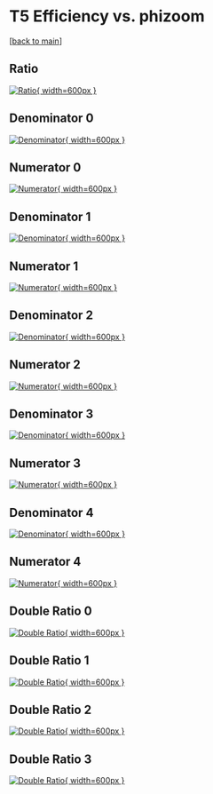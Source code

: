 # T5 Efficiency vs. phizoom

[[back to main](./)]



## Ratio

[![Ratio](../mtv/var/T5_vtr_0_1_eff_phizoom.png){ width=600px }](../mtv/var/T5_vtr_0_1_eff_phizoom.pdf)

## Denominator 0

[![Denominator](../mtv/den/T5_vtr_0_1_eff_phizoom_den0.png){ width=600px }](../mtv/den/T5_vtr_0_1_eff_phizoom_den0.pdf)

## Numerator 0

[![Numerator](../mtv/num/T5_vtr_0_1_eff_phizoom_num0.png){ width=600px }](../mtv/num/T5_vtr_0_1_eff_phizoom_num0.pdf)

## Denominator 1

[![Denominator](../mtv/den/T5_vtr_0_1_eff_phizoom_den1.png){ width=600px }](../mtv/den/T5_vtr_0_1_eff_phizoom_den1.pdf)

## Numerator 1

[![Numerator](../mtv/num/T5_vtr_0_1_eff_phizoom_num1.png){ width=600px }](../mtv/num/T5_vtr_0_1_eff_phizoom_num1.pdf)

## Denominator 2

[![Denominator](../mtv/den/T5_vtr_0_1_eff_phizoom_den2.png){ width=600px }](../mtv/den/T5_vtr_0_1_eff_phizoom_den2.pdf)

## Numerator 2

[![Numerator](../mtv/num/T5_vtr_0_1_eff_phizoom_num2.png){ width=600px }](../mtv/num/T5_vtr_0_1_eff_phizoom_num2.pdf)

## Denominator 3

[![Denominator](../mtv/den/T5_vtr_0_1_eff_phizoom_den3.png){ width=600px }](../mtv/den/T5_vtr_0_1_eff_phizoom_den3.pdf)

## Numerator 3

[![Numerator](../mtv/num/T5_vtr_0_1_eff_phizoom_num3.png){ width=600px }](../mtv/num/T5_vtr_0_1_eff_phizoom_num3.pdf)

## Denominator 4

[![Denominator](../mtv/den/T5_vtr_0_1_eff_phizoom_den4.png){ width=600px }](../mtv/den/T5_vtr_0_1_eff_phizoom_den4.pdf)

## Numerator 4

[![Numerator](../mtv/num/T5_vtr_0_1_eff_phizoom_num4.png){ width=600px }](../mtv/num/T5_vtr_0_1_eff_phizoom_num4.pdf)

## Double Ratio 0

[![Double Ratio](../mtv/ratio/T5_vtr_0_1_eff_phizoom_ratio0.png){ width=600px }](../mtv/ratio/T5_vtr_0_1_eff_phizoom_ratio0.pdf)

## Double Ratio 1

[![Double Ratio](../mtv/ratio/T5_vtr_0_1_eff_phizoom_ratio1.png){ width=600px }](../mtv/ratio/T5_vtr_0_1_eff_phizoom_ratio1.pdf)

## Double Ratio 2

[![Double Ratio](../mtv/ratio/T5_vtr_0_1_eff_phizoom_ratio2.png){ width=600px }](../mtv/ratio/T5_vtr_0_1_eff_phizoom_ratio2.pdf)

## Double Ratio 3

[![Double Ratio](../mtv/ratio/T5_vtr_0_1_eff_phizoom_ratio3.png){ width=600px }](../mtv/ratio/T5_vtr_0_1_eff_phizoom_ratio3.pdf)

